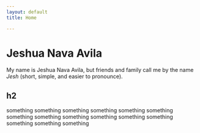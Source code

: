 ```yaml
---
layout: default
title: Home

---
```


# Jeshua Nava Avila

My name is Jeshua Nava Avila, but friends and family call me by the name _Jesh_ (short, simple, and easier to pronounce).

## h2
something something something something  something something something something something something something something something something something